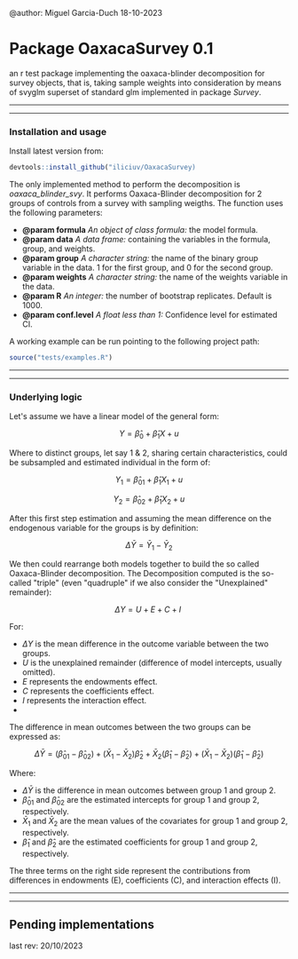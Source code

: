 @author: Miguel Garcia-Duch 18-10-2023

# Package OaxacaSurvey 0.1

an r test package implementing the oaxaca-blinder decomposition for survey objects, that is, taking sample weights into consideration by means of svyglm superset of standard glm implemented in package *Survey*.

--------------------------------------------------
--------------------------------------------------

### Installation and usage

Install latest version from:

```r
devtools::install_github("iliciuv/OaxacaSurvey)
```

The only implemented method to perform the decomposition is *oaxaca_blinder_svy*. It performs Oaxaca-Blinder decomposition for 2 groups of controls from a survey with sampling weigths. The function uses the following parameters:

- **@param formula** *An object of class formula:* the model formula.
- **@param data** *A data frame:* containing the variables in the formula, group, and weights.
- **@param group** *A character string:* the name of the binary group variable in the data. 1 for the first group, and 0 for the second group.
- **@param weights** *A character string:* the name of the weights variable in the data.
- **@param R** *An integer:* the number of bootstrap replicates. Default is 1000.
- **@param conf.level** *A float less than 1:* Confidence level for estimated CI.

A working example can be run pointing to the following project path:

```r
source("tests/examples.R")
```

--------------------------------------------------
--------------------------------------------------

### Underlying logic

Let's assume we have a linear model of the general form:

$$ {Y} = \hat\beta_{0}  +  \hat\beta_{1} {X} + u $$

Where to distinct groups, let say 1 & 2, sharing certain characteristics, could be subsampled and estimated individual in the form of:

$$ {Y}_1 = \hat\beta_{01}  +  \hat\beta_{1} {X}_1 + u $$

$$ {Y}_2 = \hat\beta_{02}  +  \hat\beta_{1} {X}_2 + u $$

After this first step estimation and assuming the mean difference on the endogenous variable for the groups is by definition:

$$ \Delta \bar{Y} = \bar{Y}_1 - \bar{Y}_2  $$

We then could rearrange both models together to build the so called Oaxaca-Blinder decomposition. The Decomposition computed is the so-called "triple" (even "quadruple" if we also consider the "Unexplained" remainder):

$$ \Delta Y = U + E + C + I \ $$

For:

- $\Delta Y$ is the mean difference in the outcome variable between the two groups.
- $U$ is the unexplained remainder (difference of model intercepts, usually omitted).
- $E$ represents the endowments effect.
- $C$ represents the coefficients effect.
- $I$ represents the interaction effect.
-

The difference in mean outcomes between the two groups can be expressed as:

$$ \Delta \bar{Y} = (\hat\beta_{01} - \hat\beta_{02}) + (\bar{X}_1 - \bar{X}_2) \hat{\beta}_2 + \bar{X}_2 (\hat{\beta}_1 - \hat{\beta}_2) + (\bar{X}_1 - \bar{X}_2) (\hat{\beta}_1 - \hat{\beta}_2) $$

Where:

- $\Delta \bar{Y}$ is the difference in mean outcomes between group 1 and group 2.
- $\hat\beta_{01}$ and $\hat\beta_{02}$ are the estimated intercepts for group 1 and group 2, respectively.
- $\bar{X}_1$ and $\bar{X}_2$ are the mean values of the covariates for group 1 and group 2, respectively.
- $\hat{\beta}_1$ and $\hat{\beta}_2$ are the estimated coefficients for group 1 and group 2, respectively.

The three terms on the right side represent the contributions from differences in endowments (E), coefficients (C), and interaction effects (I).

--------------------------------------------------
--------------------------------------------------

## Pending implementations

last rev: 20/10/2023
